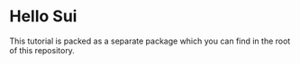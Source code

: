 # Hello Sui

This tutorial is packed as a separate package which you can find in the root of this repository.

